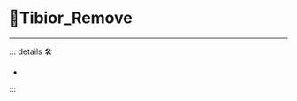 # 🔷<beta>Tibior_Remove</beta>

---

<!-- =================================================== -->
<!-- =================================================== -->
<!-- =================================================== -->
<!-- =================================================== -->
<!-- =================================================== -->
::: details 🛠

-

:::
